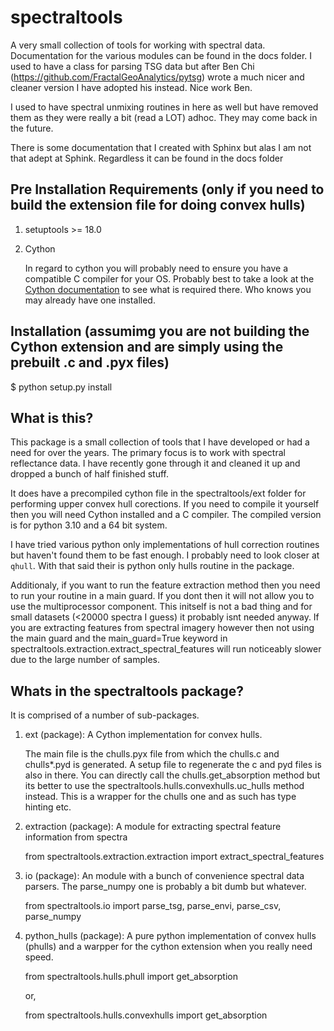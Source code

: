 
# spectraltools

A very small collection of tools for working with spectral data. Documentation for the various modules can be
found in the docs folder. I used to have a class for parsing TSG data but after Ben Chi (https://github.com/FractalGeoAnalytics/pytsg) wrote a much nicer and cleaner version I have adopted his instead. Nice work Ben.

I used to have spectral unmixing routines in here as well but have removed them as they were really a bit (read a LOT) adhoc. They may come back in the future.

There is some documentation that I created with Sphinx but alas I am not that adept at Sphink. Regardless it can be found in the docs folder

## Pre Installation Requirements (only if you need to build the extension file for doing convex hulls)

1) setuptools >= 18.0
2) Cython

    In regard to cython you will probably need to ensure you have a compatible C
    compiler for your OS. Probably best to take a look at the [Cython documentation](https://cython.readthedocs.io/en/latest/index.html)
    to see what is required there. Who knows you may already have one installed.

## Installation (assumimg you are not building the Cython extension and are simply using the prebuilt .c and .pyx files)

$ python setup.py install

## What is this?

This package is a small collection of tools that I have developed or had a need for over the years. The primary focus is to work with spectral reflectance data.
I have recently gone through it and cleaned it up and dropped a bunch of half finished stuff.

It does have a precompiled cython file in the spectraltools/ext folder for performing upper convex hull corections. If you need to compile it yourself then you will need Cython installed and a C compiler. The compiled version is for python 3.10 and a 64 bit system.

I have tried various python only implementations of hull correction routines but haven't found them to be fast enough. I probably need to look closer at `qhull`. With that said their is python only hulls routine in the package.

Additionaly, if you want to run the feature extraction method then you need to run your routine in a main guard. If you dont then it will not allow you to use the
multiprocessor component. This initself is not a bad thing and for small datasets (<20000 spectra I guess) it probably isnt needed anyway. If you are extracting features from spectral imagery however then not using the main guard and the main_guard=True keyword in spectraltools.extraction.extract_spectral_features will run noticeably slower due to the large number of samples.

## Whats in the spectraltools package?

It is comprised of a number of sub-packages.

1) ext (package): A Cython implementation for convex hulls.

    The main file is the chulls.pyx file from which the chulls.c and chulls*.pyd is generated. A setup file to regenerate the c and pyd files is also in there.
    You can directly call the chulls.get_absorption method but its better to use the spectraltools.hulls.convexhulls.uc_hulls method instead. This is a wrapper for the     chulls one and as such has type hinting etc.

2) extraction (package): A module for extracting spectral feature information from spectra

    from spectraltools.extraction.extraction import extract_spectral_features

3) io (package): An module with a bunch of convenience spectral data parsers. The parse_numpy one is probably a bit dumb but whatever.

    from spectraltools.io import parse_tsg, parse_envi, parse_csv, parse_numpy

4) python_hulls (package): A pure python implementation of convex hulls (phulls) and a warpper for the cython extension when you really need speed.

    from spectraltools.hulls.phull import get_absorption

    or,

    from spectraltools.hulls.convexhulls import get_absorption
